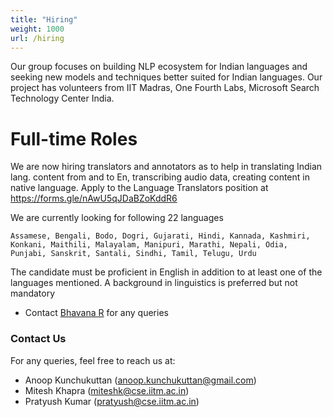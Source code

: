 ```yaml
---
title: "Hiring"
weight: 1000
url: /hiring
---
```


Our group focuses on building NLP ecosystem for Indian languages and seeking new models and techniques better suited for Indian languages. Our project has volunteers from IIT Madras, One Fourth Labs, Microsoft Search Technology Center India.

# Full-time Roles

We are now hiring translators and annotators as to help in translating Indian lang. content from and to En, transcribing audio data, creating content in native language.
Apply to the Language Translators position at
https://forms.gle/nAwU5qJDaBZoKddR6

We are currently looking for following 22 languages
```
Assamese, Bengali, Bodo, Dogri, Gujarati, Hindi, Kannada, Kashmiri, Konkani, Maithili, Malayalam, Manipuri, Marathi, Nepali, Odia, Punjabi, Sanskrit, Santali, Sindhi, Tamil, Telugu, Urdu
```
The candidate must be proficient in English in addition to at least one of the languages mentioned. A background in linguistics is preferred but not mandatory

- Contact [Bhavana R](mailto:bhavana@ai4bharat.org) for any queries

### Contact Us

For any queries, feel free to reach us at:

- Anoop Kunchukuttan ([anoop.kunchukuttan@gmail.com](mailto:anoop.kunchukuttan@gmail.com))
- Mitesh Khapra ([miteshk@cse.iitm.ac.in](mailto:miteshk@cse.iitm.ac.in))
- Pratyush Kumar ([pratyush@cse.iitm.ac.in](mailto:pratyushk@cse.iitm.ac.in))

